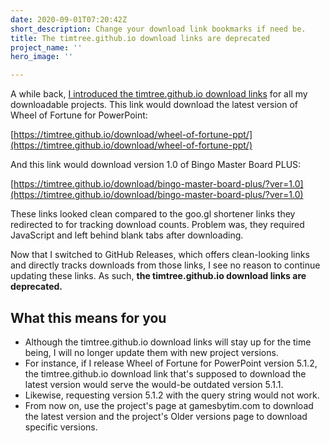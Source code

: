 ```yaml
---
date: 2020-09-01T07:20:42Z
short_description: Change your download link bookmarks if need be.
title: The timtree.github.io download links are deprecated
project_name: ''
hero_image: ''

---
```

A while back, [I introduced the timtree.github.io download links](/blog/tim-s-slideshow-games-is-switching-to-google-drive/) for all my downloadable projects. This link would download the latest version of Wheel of Fortune for PowerPoint:

[https://timtree.github.io/download/wheel-of-fortune-ppt/](https://timtree.github.io/download/wheel-of-fortune-ppt/)

And this link would download version 1.0 of Bingo Master Board PLUS:

[https://timtree.github.io/download/bingo-master-board-plus/?ver=1.0](https://timtree.github.io/download/bingo-master-board-plus/?ver=1.0)

These links looked clean compared to the goo.gl shortener links they redirected to for tracking download counts. Problem was, they required JavaScript and left behind blank tabs after downloading.

Now that I switched to GitHub Releases, which offers clean-looking links and directly tracks downloads from those links, I see no reason to continue updating these links. As such, **the timtree.github.io download links are deprecated.**

## What this means for you

* Although the timtree.github.io download links will stay up for the time being, I will no longer update them with new project versions.
* For instance, if I release Wheel of Fortune for PowerPoint version 5.1.2, the timtree.github.io download link that's supposed to download the latest version would serve the would-be outdated version 5.1.1.
* Likewise, requesting version 5.1.2 with the query string would not work.
* From now on, use the project's page at gamesbytim.com to download the latest version and the project's Older versions page to download specific versions.